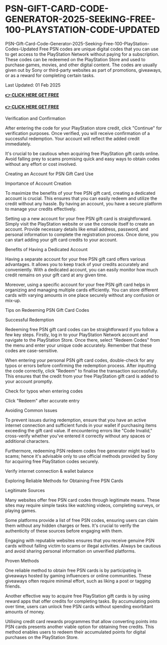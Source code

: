 # PSN-GIFT-CARD-CODE-GENERATOR-2025-SEEkING-FREE-100-PLAYSTATION-CODE-UPDATED

PSN-Gift-Card-Code-Generator-2025-Seeking-Free-100-PlayStation-Codes-Updated
Free PSN codes are unique digital codes that you can use to get access to the PlayStation Network without paying for a subscription. These codes can be redeemed on the PlayStation Store and used to purchase games, movies, and other digital content. The codes are usually given out by Sony or third-party websites as part of promotions, giveaways, or as a reward for completing certain tasks.

Last Updated: 01 Feb 2025

**[👉 CLICK HERE GET FREE](https://igenerator.site/psn.html)**

**[👉 CLICK HERE GET FREE](https://igenerator.site/psn.html)**

Verification and Confirmation

After entering the code for your PlayStation store credit, click "Continue" for verification purposes. Once verified, you will receive confirmation of a successful redemption. Your account will reflect the added credit immediately.

It's crucial to be cautious when acquiring free PlayStation gift cards online. Avoid falling prey to scams promising quick and easy ways to obtain codes without any effort or cost involved.

Creating an Account for PSN Gift Card Use

Importance of Account Creation

To maximize the benefits of your free PSN gift card, creating a dedicated account is crucial. This ensures that you can easily redeem and utilize the credit without any hassle. By having an account, you have a secure platform to manage your credits effectively.

Setting up a new account for your free PSN gift card is straightforward. Simply visit the PlayStation website or use the console itself to create an account. Provide necessary details like email address, password, and personal information to complete the registration process. Once done, you can start adding your gift card credits to your account.

Benefits of Having a Dedicated Account

Having a separate account for your free PSN gift card offers various advantages. It allows you to keep track of your credits accurately and conveniently. With a dedicated account, you can easily monitor how much credit remains on your gift card at any given time.

Moreover, using a specific account for your free PSN gift card helps in organizing and managing multiple cards efficiently. You can store different cards with varying amounts in one place securely without any confusion or mix-up.

Tips on Redeeming PSN Gift Card Codes

Successful Redemption

Redeeming free PSN gift card codes can be straightforward if you follow a few key steps. Firstly, log in to your PlayStation Network account and navigate to the PlayStation Store. Once there, select "Redeem Codes" from the menu and enter your unique code accurately. Remember that these codes are case-sensitive.

When entering your personal PSN gift card codes, double-check for any typos or errors before confirming the redemption process. After inputting the code correctly, click "Redeem" to finalise the transaction successfully. This ensures that the credit from your free PlayStation gift card is added to your account promptly.

Check for typos when entering codes

Click "Redeem" after accurate entry

Avoiding Common Issues

To prevent issues during redemption, ensure that you have an active internet connection and sufficient funds in your wallet if purchasing items exceeding the gift card value. If encountering errors like "Code Invalid," cross-verify whether you've entered it correctly without any spaces or additional characters.

Furthermore, redeeming PSN redeem codes free generator might lead to scams; hence it's advisable only to use official methods provided by Sony for acquiring free PlayStation codes securely.

Verify internet connection & wallet balance

Exploring Reliable Methods for Obtaining Free PSN Cards

Legitimate Sources

Many websites offer free PSN card codes through legitimate means. These sites may require simple tasks like watching videos, completing surveys, or playing games.

Some platforms provide a list of free PSN codes, ensuring users can claim them without any hidden charges or fees. It's crucial to verify the authenticity of these sources before engaging with them.

Engaging with reputable websites ensures that you receive genuine PSN cards without falling victim to scams or illegal activities. Always be cautious and avoid sharing personal information on unverified platforms.

Proven Methods

One reliable method to obtain free PSN cards is by participating in giveaways hosted by gaming influencers or online communities. These giveaways often require minimal effort, such as liking a post or tagging friends.

Another effective way to acquire free PlayStation gift cards is by using reward apps that offer credits for completing tasks. By accumulating points over time, users can unlock free PSN cards without spending exorbitant amounts of money.

Utilising credit card rewards programmes that allow converting points into PSN cards presents another viable option for obtaining free credits. This method enables users to redeem their accumulated points for digital purchases on the PlayStation Store.
